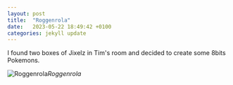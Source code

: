 ```yaml
---
layout: post
title:  "Roggenrola"
date:   2023-05-22 18:49:42 +0100
categories: jekyll update
---
```


I found two boxes of Jixelz in Tim's room and decided to create some 8bits Pokemons.


![Roggenrola](https://lh3.googleusercontent.com/pw/AJFCJaVRDxWxv0AghKxiclFtHTqjWQouJZvWrTutwvjoPRuqdxV8wSEtrCuMvLmSvDpfD82pSj2iw39Qrjs-0VO2ecJX4mh4noCtC_FmcS_YOpghX1BBm_g=w2400)*Roggenrola*&nbsp;



[jekyll-docs]: https://jekyllrb.com/docs/home
[jekyll-gh]:   https://github.com/jekyll/jekyll
[jekyll-talk]: https://talk.jekyllrb.com/


